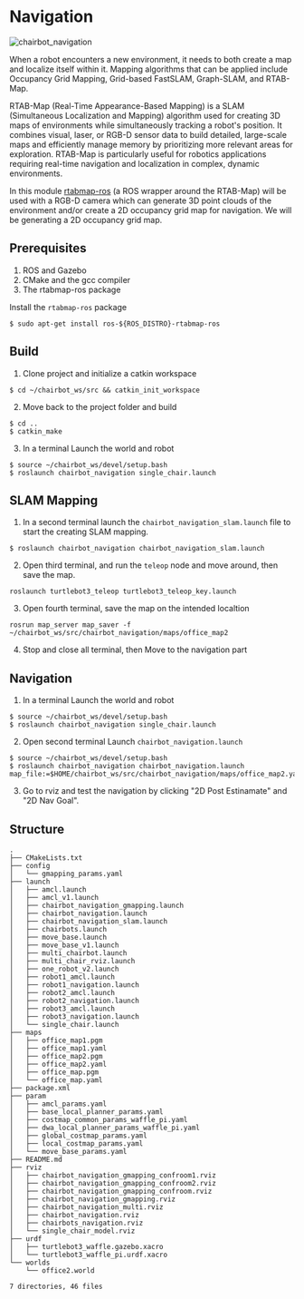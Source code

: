 # Navigation
![chairbot_navigation](https://github.com/aqborromeo/chairbot_ws/tree/main/src/chairbot_navigation)

When a robot encounters a new environment, it needs to both create a map and localize itself within it. Mapping algorithms that can be applied include Occupancy Grid Mapping, Grid-based FastSLAM, Graph-SLAM, and RTAB-Map.

RTAB-Map (Real-Time Appearance-Based Mapping) is a SLAM (Simultaneous Localization and Mapping) algorithm used for creating 3D maps of environments while simultaneously tracking a robot's position. It combines visual, laser, or RGB-D sensor data to build detailed, large-scale maps and efficiently manage memory by prioritizing more relevant areas for exploration. RTAB-Map is particularly useful for robotics applications requiring real-time navigation and localization in complex, dynamic environments.

In this module [rtabmap-ros](http://wiki.ros.org/rtabmap_ros) (a ROS wrapper around the RTAB-Map) will be used with a RGB-D camera which can generate 3D point clouds of the environment and/or create a 2D occupancy grid map for navigation. We will be generating a 2D occupancy grid map.

## Prerequisites
1. ROS and Gazebo
2. CMake and the gcc compiler
3. The rtabmap-ros package

Install the `rtabmap-ros` package
```console
$ sudo apt-get install ros-${ROS_DISTRO}-rtabmap-ros
```

## Build
1. Clone project and initialize a catkin workspace
```
$ cd ~/chairbot_ws/src && catkin_init_workspace
```

2. Move back to the project folder and build
```
$ cd ..
$ catkin_make
```

3. In a terminal Launch the world and robot
```
$ source ~/chairbot_ws/devel/setup.bash
$ roslaunch chairbot_navigation single_chair.launch
```

## SLAM Mapping

1. In a second terminal launch the `chairbot_navigation_slam.launch` file to start the creating SLAM mapping.
```
$ roslaunch chairbot_navigation chairbot_navigation_slam.launch

```

2. Open third terminal, and run the `teleop` node and move around, then save the map.
```
roslaunch turtlebot3_teleop turtlebot3_teleop_key.launch
```

3. Open fourth terminal, save the map on the intended localtion
```
rosrun map_server map_saver -f ~/chairbot_ws/src/chairbot_navigation/maps/office_map2
```
4. Stop and close all terminal, then Move to the navigation part

## Navigation

1. In a terminal Launch the world and robot
```
$ source ~/chairbot_ws/devel/setup.bash
$ roslaunch chairbot_navigation single_chair.launch
```

2. Open second terminal Launch `chairbot_navigation.launch`
```
$ source ~/chairbot_ws/devel/setup.bash
$ roslaunch chairbot_navigation chairbot_navigation.launch map_file:=$HOME/chairbot_ws/src/chairbot_navigation/maps/office_map2.yaml
```

3. Go to rviz and test the navigation by clicking "2D Post Estinamate" and "2D Nav Goal".


## Structure
```
.
├── CMakeLists.txt
├── config
│   └── gmapping_params.yaml
├── launch
│   ├── amcl.launch
│   ├── amcl_v1.launch
│   ├── chairbot_navigation_gmapping.launch
│   ├── chairbot_navigation.launch
│   ├── chairbot_navigation_slam.launch
│   ├── chairbots.launch
│   ├── move_base.launch
│   ├── move_base_v1.launch
│   ├── multi_chairbot.launch
│   ├── multi_chair_rviz.launch
│   ├── one_robot_v2.launch
│   ├── robot1_amcl.launch
│   ├── robot1_navigation.launch
│   ├── robot2_amcl.launch
│   ├── robot2_navigation.launch
│   ├── robot3_amcl.launch
│   ├── robot3_navigation.launch
│   └── single_chair.launch
├── maps
│   ├── office_map1.pgm
│   ├── office_map1.yaml
│   ├── office_map2.pgm
│   ├── office_map2.yaml
│   ├── office_map.pgm
│   └── office_map.yaml
├── package.xml
├── param
│   ├── amcl_params.yaml
│   ├── base_local_planner_params.yaml
│   ├── costmap_common_params_waffle_pi.yaml
│   ├── dwa_local_planner_params_waffle_pi.yaml
│   ├── global_costmap_params.yaml
│   ├── local_costmap_params.yaml
│   └── move_base_params.yaml
├── README.md
├── rviz
│   ├── chairbot_navigation_gmapping_confroom1.rviz
│   ├── chairbot_navigation_gmapping_confroom2.rviz
│   ├── chairbot_navigation_gmapping_confroom.rviz
│   ├── chairbot_navigation_gmapping.rviz
│   ├── chairbot_navigation_multi.rviz
│   ├── chairbot_navigation.rviz
│   ├── chairbots_navigation.rviz
│   └── single_chair_model.rviz
├── urdf
│   ├── turtlebot3_waffle.gazebo.xacro
│   └── turtlebot3_waffle_pi.urdf.xacro
└── worlds
    └── office2.world

7 directories, 46 files

```
